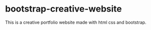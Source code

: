 # bootstrap-creative-website
This is a creative portfolio website made with html css and bootstrap.

